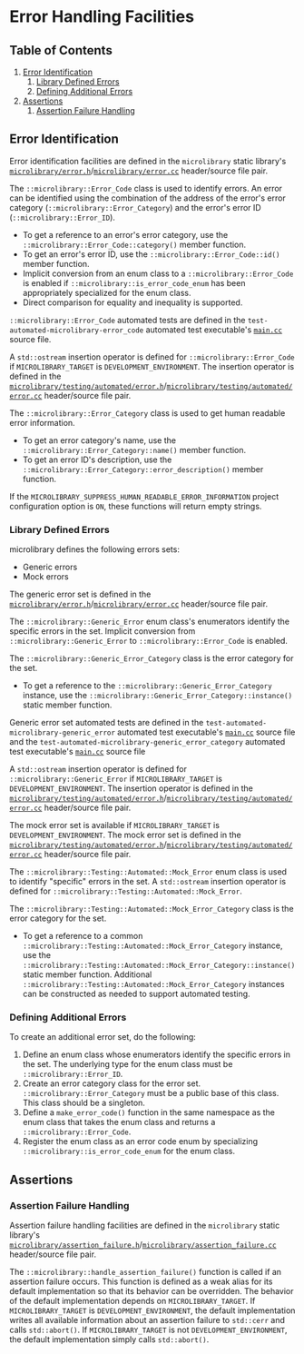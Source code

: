 # Error Handling Facilities

## Table of Contents

1. [Error Identification](#error-identification)
    1. [Library Defined Errors](#library-defined-errors)
    1. [Defining Additional Errors](#defining-additional-errors)
1. [Assertions](#assertions)
    1. [Assertion Failure Handling](#assertion-failure-handling)

## Error Identification

Error identification facilities are defined in the `microlibrary` static library's
[`microlibrary/error.h`](https://github.com/apcountryman/microlibrary/blob/main/libraries/microlibrary/ANY/ANY/include/microlibrary/error.h)/[`microlibrary/error.cc`](https://github.com/apcountryman/microlibrary/blob/main/libraries/microlibrary/ANY/ANY/source/microlibrary/error.cc)
header/source file pair.

The `::microlibrary::Error_Code` class is used to identify errors.
An error can be identified using the combination of the address of the error's error
category (`::microlibrary::Error_Category`) and the error's error ID
(`::microlibrary::Error_ID`).
- To get a reference to an error's error category, use the
  `::microlibrary::Error_Code::category()` member function.
- To get an error's error ID, use the `::microlibrary::Error_Code::id()` member function.
- Implicit conversion from an enum class to a `::microlibrary::Error_Code` is enabled if
  `::microlibrary::is_error_code_enum` has been appropriately specialized for the enum
  class.
- Direct comparison for equality and inequality is supported.

`::microlibrary::Error_Code` automated tests are defined in the
`test-automated-microlibrary-error_code` automated test executable's
[`main.cc`](https://github.com/apcountryman/microlibrary/blob/main/tests/automated/microlibrary/error_code/main.cc)
source file.

A `std::ostream` insertion operator is defined for `::microlibrary::Error_Code` if
`MICROLIBRARY_TARGET` is `DEVELOPMENT_ENVIRONMENT`.
The insertion operator is defined in the
[`microlibrary/testing/automated/error.h`](https://github.com/apcountryman/microlibrary/blob/main/libraries/microlibrary/ANY/DEVELOPMENT_ENVIRONMENT/include/microlibrary/testing/automated/error.h)/[`microlibrary/testing/automated/error.cc`](https://github.com/apcountryman/microlibrary/blob/main/libraries/microlibrary/ANY/DEVELOPMENT_ENVIRONMENT/source/microlibrary/testing/automated/error.cc)
header/source file pair.

The `::microlibrary::Error_Category` class is used to get human readable error
information.
- To get an error category's name, use the `::microlibrary::Error_Category::name()` member
  function.
- To get an error ID's description, use the
  `::microlibrary::Error_Category::error_description()` member function.

If the `MICROLIBRARY_SUPPRESS_HUMAN_READABLE_ERROR_INFORMATION` project configuration
option is `ON`, these functions will return empty strings.

### Library Defined Errors
microlibrary defines the following errors sets:
- Generic errors
- Mock errors

The generic error set is defined in the
[`microlibrary/error.h`](https://github.com/apcountryman/microlibrary/blob/main/libraries/microlibrary/ANY/ANY/include/microlibrary/error.h)/[`microlibrary/error.cc`](https://github.com/apcountryman/microlibrary/blob/main/libraries/microlibrary/ANY/ANY/source/microlibrary/error.cc)
header/source file pair.

The `::microlibrary::Generic_Error` enum class's enumerators identify the specific errors
in the set.
Implicit conversion from `::microlibrary::Generic_Error` to `::microlibrary::Error_Code`
is enabled.

The `::microlibrary::Generic_Error_Category` class is the error category for the set.
- To get a reference to the `::microlibrary::Generic_Error_Category` instance, use the
  `::microlibrary::Generic_Error_Category::instance()` static member function.

Generic error set automated tests are defined in the
`test-automated-microlibrary-generic_error` automated test executable's
[`main.cc`](https://github.com/apcountryman/microlibrary/blob/main/tests/automated/microlibrary/generic_error/main.cc)
source file and the `test-automated-microlibrary-generic_error_category` automated test
executable's
[`main.cc`](https://github.com/apcountryman/microlibrary/blob/main/tests/automated/microlibrary/generic_error_category/main.cc)
source file

A `std::ostream` insertion operator is defined for `::microlibrary::Generic_Error` if
`MICROLIBRARY_TARGET` is `DEVELOPMENT_ENVIRONMENT`.
The insertion operator is defined in the
[`microlibrary/testing/automated/error.h`](https://github.com/apcountryman/microlibrary/blob/main/libraries/microlibrary/ANY/DEVELOPMENT_ENVIRONMENT/include/microlibrary/testing/automated/error.h)/[`microlibrary/testing/automated/error.cc`](https://github.com/apcountryman/microlibrary/blob/main/libraries/microlibrary/ANY/DEVELOPMENT_ENVIRONMENT/source/microlibrary/testing/automated/error.cc)
header/source file pair.

The mock error set is available if `MICROLIBRARY_TARGET` is `DEVELOPMENT_ENVIRONMENT`.
The mock error set is defined in the
[`microlibrary/testing/automated/error.h`](https://github.com/apcountryman/microlibrary/blob/main/libraries/microlibrary/ANY/DEVELOPMENT_ENVIRONMENT/include/microlibrary/testing/automated/error.h)/[`microlibrary/testing/automated/error.cc`](https://github.com/apcountryman/microlibrary/blob/main/libraries/microlibrary/ANY/DEVELOPMENT_ENVIRONMENT/source/microlibrary/testing/automated/error.cc)
header/source file pair.

The `::microlibrary::Testing::Automated::Mock_Error` enum class is used to identify
"specific" errors in the set.
A `std::ostream` insertion operator is defined for
`::microlibrary::Testing::Automated::Mock_Error`.

The `::microlibrary::Testing::Automated::Mock_Error_Category` class is the error category
for the set.
- To get a reference to a common `::microlibrary::Testing::Automated::Mock_Error_Category`
  instance, use the `::microlibrary::Testing::Automated::Mock_Error_Category::instance()`
  static member function.
  Additional `::microlibrary::Testing::Automated::Mock_Error_Category` instances can be
  constructed as needed to support automated testing.

### Defining Additional Errors
To create an additional error set, do the following:
1. Define an enum class whose enumerators identify the specific errors in the set.
   The underlying type for the enum class must be `::microlibrary::Error_ID`.
2. Create an error category class for the error set.
   `::microlibrary::Error_Category` must be a public base of this class.
   This class should be a singleton.
3. Define a `make_error_code()` function in the same namespace as the enum class that
   takes the enum class and returns a `::microlibrary::Error_Code`.
4. Register the enum class as an error code enum by specializing
   `::microlibrary::is_error_code_enum` for the enum class.

## Assertions

### Assertion Failure Handling

Assertion failure handling facilities are defined in the `microlibrary` static library's
[`microlibrary/assertion_failure.h`](https://github.com/apcountryman/microlibrary/blob/main/libraries/microlibrary/ANY/ANY/include/microlibrary/assertion_failure.h)/[`microlibrary/assertion_failure.cc`](https://github.com/apcountryman/microlibrary/blob/main/libraries/microlibrary/ANY/ANY/source/microlibrary/assertion_failure.cc)
header/source file pair.

The `::microlibrary::handle_assertion_failure()` function is called if an assertion
failure occurs.
This function is defined as a weak alias for its default implementation so that its
behavior can be overridden.
The behavior of the default implementation depends on `MICROLIBRARY_TARGET`.
If `MICROLIBRARY_TARGET` is `DEVELOPMENT_ENVIRONMENT`, the default implementation writes
all available information about an assertion failure to `std::cerr` and calls
`std::abort()`.
If `MICROLIBRARY_TARGET` is not `DEVELOPMENT_ENVIRONMENT`, the default implementation
simply calls `std::abort()`.
